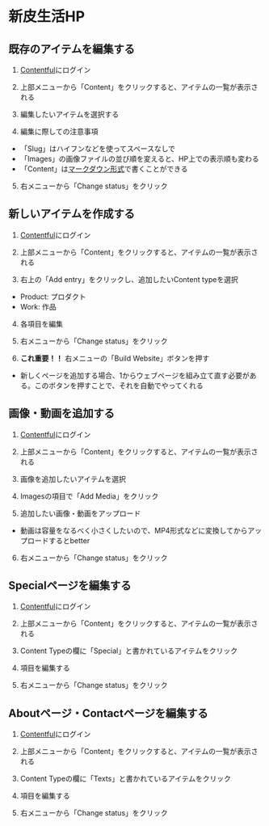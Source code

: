 # 新皮生活HP

## 既存のアイテムを編集する

1. [Contentful](https://www.contentful.com/)にログイン

2. 上部メニューから「Content」をクリックすると、アイテムの一覧が表示される

3. 編集したいアイテムを選択する

4. 編集に際しての注意事項

- 「Slug」はハイフンなどを使ってスペースなしで
- 「Images」の画像ファイルの並び順を変えると、HP上での表示順も変わる
- 「Content」は[マークダウン形式](https://notepm.jp/help/how-to-markdown)で書くことができる

5. 右メニューから「Change status」をクリック

## 新しいアイテムを作成する

1. [Contentful](https://www.contentful.com/)にログイン

2. 上部メニューから「Content」をクリックすると、アイテムの一覧が表示される

3. 右上の「Add entry」をクリックし、追加したいContent typeを選択

- Product: プロダクト
- Work: 作品

4. 各項目を編集

5. 右メニューから「Change status」をクリック

6. **これ重要！！** 右メニューの「Build Website」ボタンを押す

- 新しくページを追加する場合、1からウェブページを組み立て直す必要がある。このボタンを押すことで、それを自動でやってくれる

## 画像・動画を追加する

1. [Contentful](https://www.contentful.com/)にログイン

2. 上部メニューから「Content」をクリックすると、アイテムの一覧が表示される

3. 画像を追加したいアイテムを選択

4. Imagesの項目で「Add Media」をクリック

5. 追加したい画像・動画をアップロード

- 動画は容量をなるべく小さくしたいので、MP4形式などに変換してからアップロードするとbetter

6. 右メニューから「Change status」をクリック

## Specialページを編集する

1. [Contentful](https://www.contentful.com/)にログイン

2. 上部メニューから「Content」をクリックすると、アイテムの一覧が表示される

3. Content Typeの欄に「Special」と書かれているアイテムをクリック

4. 項目を編集する

5. 右メニューから「Change status」をクリック

## Aboutページ・Contactページを編集する

1. [Contentful](https://www.contentful.com/)にログイン

2. 上部メニューから「Content」をクリックすると、アイテムの一覧が表示される

3. Content Typeの欄に「Texts」と書かれているアイテムをクリック

4. 項目を編集する

5. 右メニューから「Change status」をクリック